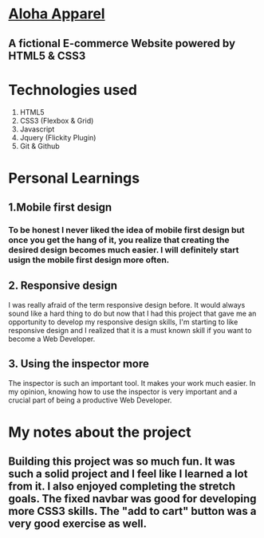 # [Aloha Apparel](https://aloha-apparel.netlify.com/)

## A fictional E-commerce Website powered by HTML5 & CSS3

# Technologies used

1. HTML5
2. CSS3 (Flexbox & Grid)
3. Javascript
4. Jquery (Flickity Plugin)
6. Git & Github

# Personal Learnings

## 1.Mobile first design

### To be honest I never liked the idea of mobile first design but once you get the hang of it, you realize that creating the desired design becomes much easier. I will definitely start usign the mobile first design more often.

## 2. Responsive design

I was really afraid of the term responsive design before.
It would always sound like a hard thing to do but now that I had this project that gave me an opportunity to develop my responsive design skills, I'm starting to like responsive design and I realized that it is a must known skill if you want to become a Web Developer.

## 3. Using the inspector more

The inspector is such an important tool. It makes your work much easier. In my opinion, knowing how to use the inspector is very important and a crucial part of being a productive Web Developer.

# My notes about the project

## Building this project was so much fun. It was such a solid project and I feel like I learned a lot from it. I also enjoyed completing the stretch goals. The fixed navbar was good for developing more CSS3 skills. The "add to cart" button was a very good exercise as well.






